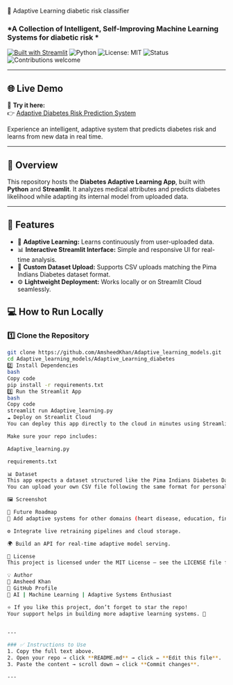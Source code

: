 🧠 Adaptive Learning diabetic risk classifier  
### *A Collection of Intelligent, Self-Improving Machine Learning Systems for diabetic risk *

[![Built with Streamlit](https://img.shields.io/badge/Built%20with-Streamlit-FF4B4B?logo=streamlit&logoColor=white)](https://streamlit.io)
![Python](https://img.shields.io/badge/Python-3.10%2B-blue?logo=python&logoColor=white)
![License: MIT](https://img.shields.io/badge/License-MIT-green.svg)
![Status](https://img.shields.io/badge/Status-Active-success)
![Contributions welcome](https://img.shields.io/badge/Contributions-Welcome-brightgreen.svg)

---

## 🌐 Live Demo  
🚀 **Try it here:**  
👉 [Adaptive Diabetes Risk Prediction System](https://adaptivediabetecrisksystem.streamlit.app/)

Experience an intelligent, adaptive system that predicts diabetes risk and learns from new data in real time.

---

## 📘 Overview  
This repository hosts the **Diabetes Adaptive Learning App**, built with **Python** and **Streamlit**. It analyzes medical attributes and predicts diabetes likelihood while adapting its internal model from uploaded data.

---

## 🚀 Features
- 🧩 **Adaptive Learning:** Learns continuously from user-uploaded data.  
- 📊 **Interactive Streamlit Interface:** Simple and responsive UI for real-time analysis.  
- 📁 **Custom Dataset Upload:** Supports CSV uploads matching the Pima Indians Diabetes dataset format.  
- ⚙️ **Lightweight Deployment:** Works locally or on Streamlit Cloud seamlessly.  

## 💻 How to Run Locally

### 1️⃣ Clone the Repository
```bash
git clone https://github.com/AmsheedKhan/Adaptive_learning_models.git
cd Adaptive_learning_models/Adaptive_Learning_diabetes
2️⃣ Install Dependencies
bash
Copy code
pip install -r requirements.txt
3️⃣ Run the Streamlit App
bash
Copy code
streamlit run Adaptive_learning.py
☁️ Deploy on Streamlit Cloud
You can deploy this app directly to the cloud in minutes using Streamlit Community Cloud.

Make sure your repo includes:

Adaptive_learning.py

requirements.txt

📊 Dataset
This app expects a dataset structured like the Pima Indians Diabetes Dataset.
You can upload your own CSV file following the same format for personalized testing and model retraining.

🖼️ Screenshot

🔮 Future Roadmap
🧠 Add adaptive systems for other domains (heart disease, education, finance).

⚙️ Integrate live retraining pipelines and cloud storage.

🌍 Build an API for real-time adaptive model serving.

📜 License
This project is licensed under the MIT License — see the LICENSE file for details.

💡 Author
👤 Amsheed Khan
🔗 GitHub Profile
🚀 AI | Machine Learning | Adaptive Systems Enthusiast

⭐ If you like this project, don’t forget to star the repo!
Your support helps in building more adaptive learning systems. 🌟


---

### ✅ Instructions to Use
1. Copy the full text above.  
2. Open your repo → click **README.md** → click ✏️ **Edit this file**.  
3. Paste the content → scroll down → click **Commit changes**.

---
